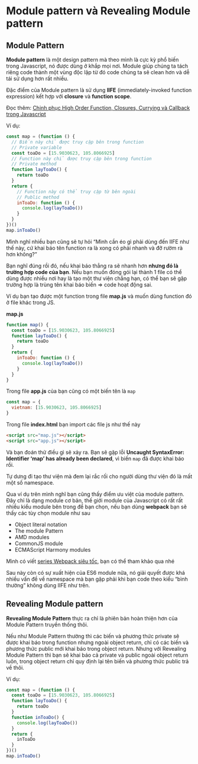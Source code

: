 # Module pattern và Revealing Module pattern

## Module Pattern

**Module pattern** là một design pattern mà theo mình là cực kỳ phổ biến trong Javascript, nó được dùng ở khắp mọi nơi. Module giúp chúng ta tách riêng code thành một vùng độc lập từ đó code chúng ta sẽ clean hơn và dễ tái sử dụng hơn rất nhiều.

Đặc điểm của Module pattern là sử dụng **IIFE** (immediately-invoked function expression) kết hợp với **closure** và **function scope**.

Đọc thêm: [Chinh phục High Order Function, Closures, Currying và Callback trong Javascript](https://xdevclass.com/hieu-ki-hon-ve-high-order-function-closures-currying-va-callback-trong-javascript/)

Ví dụ:

```js
const map = (function () {
  // Biến này chỉ được truy cập bên trong function
  // Private variable
  const toaDo = [15.9030623, 105.8066925]
  // Function này chỉ được truy cập bên trong function
  // Private method
  function layToaDo() {
    return toaDo
  }
  return {
    // Function này có thể truy cập từ bên ngoài
    // Public method
    inToaDo: function () {
      console.log(layToaDo())
    }
  }
})()
map.inToaDo()
```

Mình nghĩ nhiều bạn cũng sẽ tự hỏi “Mình cần éo gì phải dùng đến IIFE như thế này, cứ khai báo tên function ra là xong có phải nhanh và đỡ rườm rà hơn không?”

Bạn nghĩ đúng rồi đó, nếu khai báo thẳng ra sẽ nhanh hơn **nhưng đó là trường hợp code của bạn**. Nếu bạn muốn đóng gói lại thành 1 file có thể dùng được nhiều nơi hay là tạo một thư viện chẳng hạn, có thể bạn sẽ gặp trường hợp là trùng tên khai báo biến => code hoạt động sai.

Ví dụ bạn tạo được một function trong file **map.js** và muốn dùng function đó ở file khác trong JS.

**map.js**

```js
function map() {
  const toaDo = [15.9030623, 105.8066925]
  function layToaDo() {
    return toaDo
  }
  return {
    inToaDo: function () {
      console.log(layToaDo())
    }
  }
}
```

Trong file **app.js** của bạn cũng có một biến tên là `map`

```js
const map = {
  vietnam: [15.9030623, 105.8066925]
}
```

Trong file **index.html** bạn import các file js như thế này

```html
<script src="map.js"></script>
<script src="app.js"></script>
```

Và bạn đoán thử điều gì sẽ xảy ra. Bạn sẽ gặp lỗi **Uncaught SyntaxError: Identifier ‘map’ has already been declared**, vì biến `map` đã được khai báo rồi.

Tự dưng đi tạo thư viện mà đem lại rắc rối cho người dùng thư viện đó là mất một số namespace.

Qua ví dụ trên mình nghĩ bạn cũng thấy điểm ưu việt của module pattern. Đây chỉ là dạng module cơ bản, thế giới module của Javascript có rất rất nhiều kiểu module bên trong để bạn chọn, nếu bạn dùng **webpack** bạn sẽ thấy các tùy chọn module như sau

- Object literal notation
- The module Pattern
- AMD modules
- CommonJS module
- ECMAScript Harmony modules

Mình có viết [series Webpack siêu tốc](https://xdevclass.com/webpack-sieu-toc-cau-hinh-dev-server-babel-loader-style-loader-file-loader/), bạn có thể tham khảo qua nhé

Sau này còn có sự xuất hiện của ES6 module nữa, nó giải quyết được khá nhiều vấn đề về namespace mà bạn gặp phải khi bạn code theo kiểu “bình thường” không dùng IIFE như trên.

## Revealing Module pattern

**Revealing Module Pattern** thực ra chỉ là phiên bản hoàn thiện hơn của Module Pattern truyền thống thôi.

Nếu như Module Pattern thường thì các biến và phương thức private sẽ được khai báo trong function nhưng ngoài object return, chỉ có các biến và phương thức public mới khai báo trong object return. Nhưng với Revealing Module Pattern thì bạn sẽ khai báo cả private và public ngoài object return luôn, trong object return chỉ quy định lại tên biến và phương thức public trả về thôi.

Ví dụ:

```js
const map = (function () {
  const toaDo = [15.9030623, 105.8066925]
  function layToaDo() {
    return toaDo
  }
  function inToaDo() {
    console.log(layToaDo())
  }
  return {
    inToaDo
  }
})()
map.inToaDo()
```
